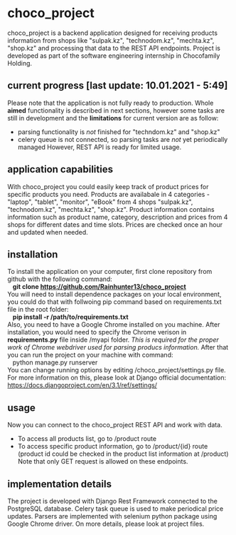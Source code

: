 # choco_project
choco_project is a backend application designed for receiving products information from shops like "sulpak.kz", "technodom.kz", "mechta.kz", "shop.kz" and processing that data to the REST API endpoints. Project is developed as part of the software engineering internship in Chocofamily Holding.

## current progress [last update: 10.01.2021 - 5:49]
Please note that the application is not fully ready to production. Whole **aimed** functionality is described in next sections, however some tasks are still in development and the **limitations** for current version are as follow:
- parsing functionality is _not_ finished for "techndom.kz" and "shop.kz"
- celery queue is not connected, so parsing tasks are _not_ yet periodically managed
However, REST API is ready for limited usage.

## application capabilities
With choco_project you could easily keep track of product prices for specific products you need. Products are availabale in 4 categories - "laptop", "tablet", "monitor", "eBook" from 4 shops "sulpak.kz", "technodom.kz", "mechta.kz", "shop.kz".
Product information contains information such as product name, category, description and prices from 4 shops for different dates and time slots. Prices are checked once an hour and updated when needed.

## installation
To install the application on your computer, first clone repository from github with the following command: <br/>
&nbsp;&nbsp;  **git clone https://github.com/Rainhunter13/choco_project** <br/>
You will need to install dependence packages on your local environment, you could do that with follwoing pip command based on requirements.txt file in the root folder: <br/>
&nbsp;&nbsp;  **pip install -r /path/to/requirements.txt** <br/>
Also, you need to have a Google Chrome installed on you machine. After installation, you would need to specify the Chrome verison in **requirements.py** file inside /myapi folder. *This is required for the proper work of Chrome webdriver used for parsing producs information.*
After that you can run the project on your machine with command: <br/>
&nbsp;&nbsp;  python manage.py runserver <br/>
You can change running options by editing /choco_project/settings.py file. For more information on this, please look at Django official documentation: https://docs.djangoproject.com/en/3.1/ref/settings/

## usage
Now you can connect to the choco_project REST API and work with data.
- To access all products list, go to /product route
- To access specific product information, go to /product/{id} route (product id could be checked in the product list information at /product)
Note that only GET request is allowed on these endpoints.

## implementation details
The project is developed with Django Rest Framework connected to the PostgreSQL database. Celery task queue is used to make periodical price updates. Parsers are implemented with selenium python package using Google Chrome driver. On more details, please look at project files.
